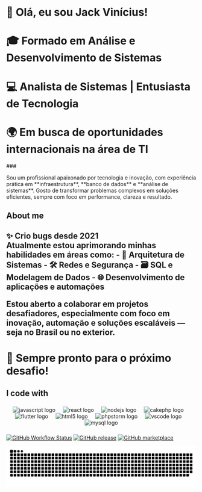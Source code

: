 <h1 align="left">👋 Olá, eu sou Jack Vinícius!</h1>
<h1 align="left">🎓 Formado em Análise e Desenvolvimento de Sistemas</h1>
<h1 align="left">💻 Analista de Sistemas | Entusiasta de Tecnologia</h1>
<h1 align="left">🌍 Em busca de oportunidades internacionais na área de TI</h1>
###

<p align="left">Sou um profissional apaixonado por tecnologia e inovação, com experiência prática em **infraestrutura**, **banco de dados** e **análise de sistemas**. Gosto de transformar problemas complexos em soluções eficientes, sempre com foco em performance, clareza e resultado.
</p>

###
<h2 align="left">About me</h2>

###
<h2 align="left">✨ Crio bugs desde 2021<br>Atualmente estou aprimorando minhas habilidades em áreas como:
- 🔧 Arquitetura de Sistemas
- 🛠️ Redes e Segurança
- 🗃️ SQL e Modelagem de Dados
- 🌐 Desenvolvimento de aplicações e automações

Estou aberto a colaborar em projetos desafiadores, especialmente com foco em **inovação, automação e soluções escaláveis** — seja no Brasil ou no exterior.</h2>

###
<h1 align="left">🚀 Sempre pronto para o próximo desafio!</h1>
<h2 align="left">I code with</h2>

###

<div align="center">
  <img src="https://cdn.jsdelivr.net/gh/devicons/devicon/icons/javascript/javascript-original.svg" height="40" alt="javascript logo"  />
  <img width="12" />
  <img src="https://cdn.jsdelivr.net/gh/devicons/devicon/icons/react/react-original.svg" height="40" alt="react logo"  />
  <img width="12" />
  <img src="https://cdn.jsdelivr.net/gh/devicons/devicon/icons/nodejs/nodejs-original.svg" height="40" alt="nodejs logo"  />
  <img width="12" />
  <img src="https://cdn.jsdelivr.net/gh/devicons/devicon/icons/cakephp/cakephp-original.svg" height="40" alt="cakephp logo"  />
  <img width="12" />
  <img src="https://cdn.jsdelivr.net/gh/devicons/devicon/icons/flutter/flutter-original.svg" height="40" alt="flutter logo"  />
  <img width="12" />
  <img src="https://cdn.jsdelivr.net/gh/devicons/devicon/icons/html5/html5-original.svg" height="40" alt="html5 logo"  />
  <img width="12" />
  <img src="https://cdn.jsdelivr.net/gh/devicons/devicon/icons/phpstorm/phpstorm-original.svg" height="40" alt="phpstorm logo"  />
  <img width="12" />
  <img src="https://cdn.jsdelivr.net/gh/devicons/devicon/icons/vscode/vscode-original.svg" height="40" alt="vscode logo"  />
  <img width="12" />
  <img src="https://cdn.jsdelivr.net/gh/devicons/devicon/icons/mysql/mysql-original.svg" height="40" alt="mysql logo"  />
  
</div>

###


[![GitHub Workflow Status](https://img.shields.io/github/actions/workflow/status/platane/platane/main.yml?label=action&style=flat-square)](https://github.com/Platane/Platane/actions/workflows/main.yml)
[![GitHub release](https://img.shields.io/github/release/platane/snk.svg?style=flat-square)](https://github.com/platane/snk/releases/latest)
[![GitHub marketplace](https://img.shields.io/badge/marketplace-snake-blue?logo=github&style=flat-square)](https://github.com/marketplace/actions/generate-snake-game-from-github-contribution-grid)


<picture>
  <source
    media="(prefers-color-scheme: dark)"
    srcset="https://raw.githubusercontent.com/platane/snk/output/github-contribution-grid-snake-dark.svg"
  />
  <source
    media="(prefers-color-scheme: light)"
    srcset="https://raw.githubusercontent.com/platane/snk/output/github-contribution-grid-snake.svg"
  />
  <img
    alt="github contribution grid snake animation"
    src="https://raw.githubusercontent.com/platane/snk/output/github-contribution-grid-snake.svg"
  />
</picture>

###
